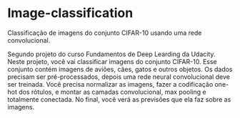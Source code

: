 # Image-classification
Classificação de imagens do conjunto CIFAR-10 usando uma rede convolucional.

Segundo projeto do curso Fundamentos de Deep Learding da Udacity. Neste projeto, você vai classificar imagens do conjunto CIFAR-10. Esse conjunto contém imagens de aviões, cães, gatos e outros objetos. Os dados precisam ser pré-processados, depois uma rede neural convolucional deve ser treinada. Você precisa normalizar as imagens, fazer a codificação one-hot dos rótulos, e montar as camadas convolucional, max pooling e totalmente conectada. No final, você verá as previsões que ela faz sobre as imagens.
